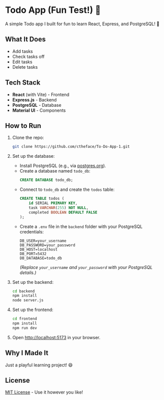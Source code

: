 # Todo App (Fun Test!) 🎉

A simple Todo app I built for fun to learn React, Express, and PostgreSQL! 🚀

## What It Does
- Add tasks
- Check tasks off
- Edit tasks
- Delete tasks

## Tech Stack
- **React** (with Vite) - Frontend
- **Express.js** - Backend
- **PostgreSQL** - Database
- **Material UI** - Components

## How to Run
1. Clone the repo:
   ```bash
   git clone https://github.com/ctheface/To-Do-App-1.git
   ```

2. Set up the database:
   - Install PostgreSQL (e.g., via [postgres.org](https://www.postgresql.org/download/)).
   - Create a database named `todo_db`:
     ```sql
     CREATE DATABASE todo_db;
     ```
   - Connect to `todo_db` and create the `todos` table:
     ```sql
     CREATE TABLE todos (
         id SERIAL PRIMARY KEY,
         task VARCHAR(255) NOT NULL,
         completed BOOLEAN DEFAULT FALSE
     );
     ```
   - Create a `.env` file in the `backend` folder with your PostgreSQL credentials:
     ```env
     DB_USER=your_username
     DB_PASSWORD=your_password
     DB_HOST=localhost
     DB_PORT=5432
     DB_DATABASE=todo_db
     ```
     *(Replace `your_username` and `your_password` with your PostgreSQL details.)*

3. Set up the backend:
   ```bash
   cd backend
   npm install
   node server.js
   ```

4. Set up the frontend:
   ```bash
   cd frontend
   npm install
   npm run dev
   ```

5. Open [http://localhost:5173](http://localhost:5173) in your browser.

## Why I Made It

Just a playful learning project! 😄

## License

[MIT License](https://choosealicense.com/licenses/mit/) - Use it however you like!